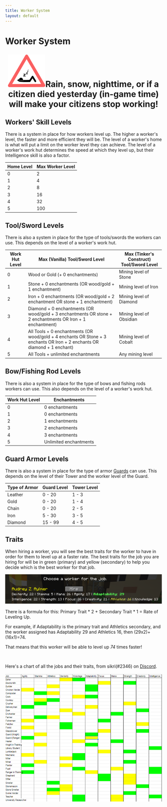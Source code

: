 ```yaml
---
title: Worker System
layout: default
---
```

# Worker System

<p style="text-align:center; font-size:20pt;"><img src="../../assets/images/misc/Sleep.png" alt="Sleep"><b>Rain, snow, nighttime, or if a citizen died yesterday (in-game time) will make your citizens stop working!</b></p>

## Workers' Skill Levels

There is a system in place for how workers level up. The higher a worker's level, the faster and more efficient they will be. The level of a worker's home is what will put a limit on the worker level they can achieve. The level of a worker's work hut determines the speed at which they level up, but their Intelligence skill is also a factor.

| Home Level | Max Worker Level |
| ---------- | ---------------- |
| 0          | 2                |
| 1          | 4                |
| 2          | 8                |
| 3          | 16               |
| 4          | 32               |
| 5          | 100              |

## Tool/Sword Levels

There is also a system in place for the type of tools/swords the workers can use. This depends on the level of a worker's work hut.

| Work Hut Level | Max (Vanilla) Tool/Sword Level                                                                                           | Max (Tinker's Construct) Tool/Sword Level |
| -------------- | ------------------------------------------------------------------------------------------------------------------------ | ----------------------------------------- |
| 0              | Wood or Gold (+ 0 enchantments)                                                                                          | Mining level of Stone                     |
| 1              | Stone + 0 enchantments (OR wood/gold + 1 enchantment)                                                                    | Mining level of Iron                      |
| 2              | Iron + 0 enchantments (OR wood/gold + 2 enchantment OR stone + 1 enchantment)                                            | Mining level of Diamond                   |
| 3              | Diamond + 0 enchantments (OR wood/gold + 3 enchantments OR stone + 2 enchantments OR Iron + 1 enchantment)               | Mining level of Obsidian                  |
| 4              | All Tools + 0 enchantments (OR wood/gold + 4 enchants OR Stone + 3 enchants OR Iron + 2 enchants OR diamond + 1 enchant) | Mining level of Cobalt                    |
| 5              | All Tools + unlimited enchantments                                                                                       | Any mining level                          |

## Bow/Fishing Rod Levels

There is also a system in place for the type of bows and fishing rods workers can use. This also depends on the level of a worker's work hut.

| Work Hut Level | Enchantments            |
| -------------- | ----------------------- |
| 0              | 0 enchantments          |
| 1              | 0 enchantments          |
| 2              | 1 enchantments          |
| 3              | 2 enchantments          |
| 4              | 3 enchantments          |
| 5              | Unlimited enchantments  |

## Guard Armor Levels

There is also a system in place for the type of armor [Guards](../../source/workers/guard) can use. This depends on the level of their Tower and the worker level of the Guard.

| Type of Armor | Guard Level | Tower Level |
| ------------- | ----------- | ----------- |
| Leather       | 0 - 20      | 1 - 3       |
| Gold          | 0 - 20      | 1 - 4       |
| Chain         | 0 - 20      | 2 - 5       |
| Iron          | 5 - 30      | 3 - 5       |
| Diamond       | 15 - 99     | 4 - 5       |

## Traits

When hiring a worker, you will see the best traits for the worker to have in order for them to level up at a faster rate. The best traits for the job you are hiring for will be in green (primary) and yellow (secondary) to help you decide which is the best worker for that job.

![Traits](../../assets/images/misc/traits.png)

There is a formula for this: Primary Trait * 2 + Secondary Trait * 1 = Rate of Leveling Up.

For example, if Adaptability is the primary trait and Athletics secondary, and the worker assigned has Adaptability 29 and Athletics 16, then (29x2)+(16x1)=74.

That means that this worker will be able to level up *74* times faster!

<br>

Here's a chart of all the jobs and their traits, from sikri(#2346) on [Discord](https://discord.minecolonies.com).
<br>
<br>
<img src="../../assets/images/misc/jobsandskills.png" alt="Jobs and Skills" />
